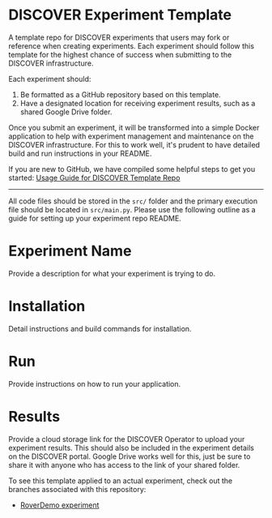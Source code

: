 # DISCOVER Experiment Template
A template repo for DISCOVER experiments that users may fork or reference when creating experiments. Each experiment should follow this template for the highest chance of success when submitting to the DISCOVER infrastructure.

Each experiment should:

1. Be formatted as a GitHub repository based on this template.
2. Have a designated location for receiving experiment results, such as a shared Google Drive folder.

Once you submit an experiment, it will be transformed into a simple Docker application to help with experiment management and maintenance on the DISCOVER infrastructure. For this to work well, it's prudent to have detailed build and run instructions in your README.

If you are new to GitHub, we have compiled some helpful steps to get you started: [Usage Guide for DISCOVER Template Repo](USAGE.md)

---

All code files should be stored in the `src/` folder and the primary execution file should be located in `src/main.py`. Please use the following outline as a guide for setting up your experiment repo README.

# Experiment Name
Provide a description for what your experiment is trying to do.

# Installation
Detail instructions and build commands for installation.

# Run
Provide instructions on how to run your application.

# Results
Provide a cloud storage link for the DISCOVER Operator to upload your experiment results. This should also be included in the experiment details on the DISCOVER portal. Google Drive works well for this, just be sure to share it with anyone who has access to the link of your shared folder.

To see this template applied to an actual experiment, check out the branches associated with this repository:
 - [RoverDemo experiment](https://github.com/DiscoverCCRI/DISCOVER-Experiment-Template/tree/RoverDemo)
